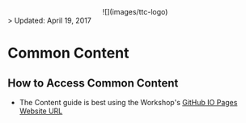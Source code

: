 <center>![](images/ttc-logo)</center>
> Updated: April 19, 2017

# Common Content
    
## How to Access Common Content

- The Content guide is best using the Workshop's [GitHub IO Pages Website URL](https://rebrand.ly/ttccommoncontent) 
